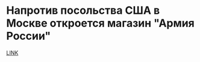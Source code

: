 # Напротив посольства США в Москве откроется магазин "Армия России"



[LINK](https://varlamov.ru/1739934.html)